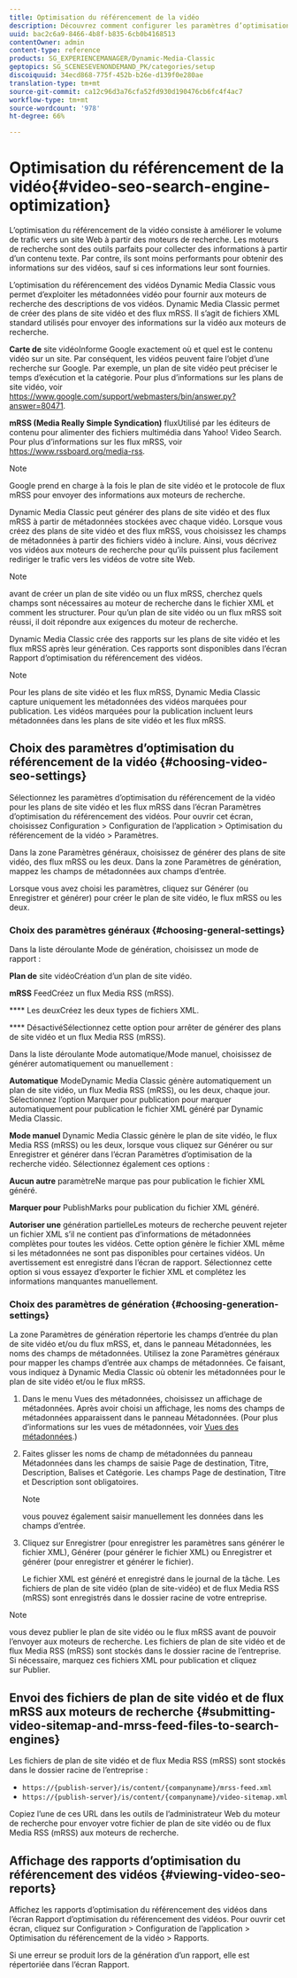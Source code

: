 ```yaml
---
title: Optimisation du référencement de la vidéo
description: Découvrez comment configurer les paramètres d’optimisation du référencement des vidéos.
uuid: bac2c6a9-8466-4b8f-b835-6cb0b4168513
contentOwner: admin
content-type: reference
products: SG_EXPERIENCEMANAGER/Dynamic-Media-Classic
geptopics: SG_SCENESEVENONDEMAND_PK/categories/setup
discoiquuid: 34ecd868-775f-452b-b26e-d139f0e280ae
translation-type: tm+mt
source-git-commit: ca12c96d3a76cfa52fd930d190476cb6fc4f4ac7
workflow-type: tm+mt
source-wordcount: '978'
ht-degree: 66%

---
```



# Optimisation du référencement de la vidéo{#video-seo-search-engine-optimization}

L’optimisation du référencement de la vidéo consiste à améliorer le volume de trafic vers un site Web à partir des moteurs de recherche. Les moteurs de recherche sont des outils parfaits pour collecter des informations à partir d’un contenu texte. Par contre, ils sont moins performants pour obtenir des informations sur des vidéos, sauf si ces informations leur sont fournies.

L’optimisation du référencement des vidéos Dynamic Media Classic vous permet d’exploiter les métadonnées vidéo pour fournir aux moteurs de recherche des descriptions de vos vidéos. Dynamic Media Classic permet de créer des plans de site vidéo et des flux mRSS. Il s’agit de fichiers XML standard utilisés pour envoyer des informations sur la vidéo aux moteurs de recherche.

**Carte de** site vidéoInforme Google exactement où et quel est le contenu vidéo sur un site. Par conséquent, les vidéos peuvent faire l’objet d’une recherche sur Google. Par exemple, un plan de site vidéo peut préciser le temps d’exécution et la catégorie. Pour plus d’informations sur les plans de site vidéo, voir https://www.google.com/support/webmasters/bin/answer.py?answer=80471.

**mRSS (Media Really Simple Syndication)** fluxUtilisé par les éditeurs de contenu pour alimenter des fichiers multimédia dans Yahoo! Video Search. Pour plus d’informations sur les flux mRSS, voir https://www.rssboard.org/media-rss.

>[!NOTE]
>
>Google prend en charge à la fois le plan de site vidéo et le protocole de flux mRSS pour envoyer des informations aux moteurs de recherche.

Dynamic Media Classic peut générer des plans de site vidéo et des flux mRSS à partir de métadonnées stockées avec chaque vidéo. Lorsque vous créez des plans de site vidéo et des flux mRSS, vous choisissez les champs de métadonnées à partir des fichiers vidéo à inclure. Ainsi, vous décrivez vos vidéos aux moteurs de recherche pour qu’ils puissent plus facilement rediriger le trafic vers les vidéos de votre site Web.

>[!NOTE]
>
>avant de créer un plan de site vidéo ou un flux mRSS, cherchez quels champs sont nécessaires au moteur de recherche dans le fichier XML et comment les structurer. Pour qu’un plan de site vidéo ou un flux mRSS soit réussi, il doit répondre aux exigences du moteur de recherche.

Dynamic Media Classic crée des rapports sur les plans de site vidéo et les flux mRSS après leur génération. Ces rapports sont disponibles dans l’écran Rapport d’optimisation du référencement des vidéos.

>[!NOTE]
>
>Pour les plans de site vidéo et les flux mRSS, Dynamic Media Classic capture uniquement les métadonnées des vidéos marquées pour publication. Les vidéos marquées pour la publication incluent leurs métadonnées dans les plans de site vidéo et les flux mRSS.

## Choix des paramètres d’optimisation du référencement de la vidéo {#choosing-video-seo-settings}

Sélectionnez les paramètres d’optimisation du référencement de la vidéo pour les plans de site vidéo et les flux mRSS dans l’écran Paramètres d’optimisation du référencement des vidéos. Pour ouvrir cet écran, choisissez Configuration > Configuration de l’application > Optimisation du référencement de la vidéo > Paramètres.

Dans la zone Paramètres généraux, choisissez de générer des plans de site vidéo, des flux mRSS ou les deux. Dans la zone Paramètres de génération, mappez les champs de métadonnées aux champs d’entrée.

Lorsque vous avez choisi les paramètres, cliquez sur Générer (ou Enregistrer et générer) pour créer le plan de site vidéo, le flux mRSS ou les deux.

### Choix des paramètres généraux  {#choosing-general-settings}

Dans la liste déroulante Mode de génération, choisissez un mode de rapport :

**Plan de** site vidéoCréation d’un plan de site vidéo.

**mRSS** FeedCréez un flux Media RSS (mRSS).

**** Les deuxCréez les deux types de fichiers XML.

**** DésactivéSélectionnez cette option pour arrêter de générer des plans de site vidéo et un flux Media RSS (mRSS).

Dans la liste déroulante Mode automatique/Mode manuel, choisissez de générer automatiquement ou manuellement :

**Automatique** ModeDynamic Media Classic génère automatiquement un plan de site vidéo, un flux Media RSS (mRSS), ou les deux, chaque jour. Sélectionnez l’option Marquer pour publication pour marquer automatiquement pour publication le fichier XML généré par Dynamic Media Classic.

**Mode manuel** Dynamic Media Classic génère le plan de site vidéo, le flux Media RSS (mRSS) ou les deux, lorsque vous cliquez sur Générer ou sur Enregistrer et générer dans l’écran Paramètres d’optimisation de la recherche vidéo. Sélectionnez également ces options :

**Aucun autre** paramètreNe marque pas pour publication le fichier XML généré.

**Marquer pour** PublishMarks pour publication du fichier XML généré.

**Autoriser une** génération partielleLes moteurs de recherche peuvent rejeter un fichier XML s’il ne contient pas d’informations de métadonnées complètes pour toutes les vidéos. Cette option génère le fichier XML même si les métadonnées ne sont pas disponibles pour certaines vidéos. Un avertissement est enregistré dans l’écran de rapport. Sélectionnez cette option si vous essayez d’exporter le fichier XML et complétez les informations manquantes manuellement.

### Choix des paramètres de génération  {#choosing-generation-settings}

La zone Paramètres de génération répertorie les champs d’entrée du plan de site vidéo et/ou du flux mRSS, et, dans le panneau Métadonnées, les noms des champs de métadonnées. Utilisez la zone Paramètres généraux pour mapper les champs d’entrée aux champs de métadonnées. Ce faisant, vous indiquez à Dynamic Media Classic où obtenir les métadonnées pour le plan de site vidéo et/ou le flux mRSS.

1. Dans le menu Vues des métadonnées, choisissez un affichage de métadonnées. Après avoir choisi un affichage, les noms des champs de métadonnées apparaissent dans le panneau Métadonnées. (Pour plus d’informations sur les vues de métadonnées, voir [Vues des métadonnées](application-setup.md#metadata_views).)
1. Faites glisser les noms de champ de métadonnées du panneau Métadonnées dans les champs de saisie Page de destination, Titre, Description, Balises et Catégorie. Les champs Page de destination, Titre et Description sont obligatoires.

   >[!NOTE]
   >
   >vous pouvez également saisir manuellement les données dans les champs d’entrée.

1. Cliquez sur Enregistrer (pour enregistrer les paramètres sans générer le fichier XML), Générer (pour générer le fichier XML) ou Enregistrer et générer (pour enregistrer et générer le fichier).

   Le fichier XML est généré et enregistré dans le journal de la tâche. Les fichiers de plan de site vidéo (plan de site-vidéo) et de flux Media RSS (mRSS) sont enregistrés dans le dossier racine de votre entreprise.

>[!NOTE]
>
>vous devez publier le plan de site vidéo ou le flux mRSS avant de pouvoir l’envoyer aux moteurs de recherche. Les fichiers de plan de site vidéo et de flux Media RSS (mRSS) sont stockés dans le dossier racine de l’entreprise. Si nécessaire, marquez ces fichiers XML pour publication et cliquez sur Publier.

## Envoi des fichiers de plan de site vidéo et de flux mRSS aux moteurs de recherche  {#submitting-video-sitemap-and-mrss-feed-files-to-search-engines}

Les fichiers de plan de site vidéo et de flux Media RSS (mRSS) sont stockés dans le dossier racine de l’entreprise :

* `https://{publish-server}/is/content/{companyname}/mrss-feed.xml`
* `https://{publish-server}/is/content/{companyname}/video-sitemap.xml`

Copiez l’une de ces URL dans les outils de l’administrateur Web du moteur de recherche pour envoyer votre fichier de plan de site vidéo ou de flux Media RSS (mRSS) aux moteurs de recherche.

## Affichage des rapports d’optimisation du référencement des vidéos  {#viewing-video-seo-reports}

Affichez les rapports d’optimisation du référencement des vidéos dans l’écran Rapport d’optimisation du référencement des vidéos. Pour ouvrir cet écran, cliquez sur Configuration > Configuration de l’application > Optimisation du référencement de la vidéo > Rapports.

Si une erreur se produit lors de la génération d’un rapport, elle est répertoriée dans l’écran Rapport.
